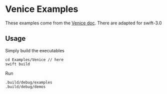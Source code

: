 # Venice Examples

These examples come from the [Venice doc](https://github.com/VeniceX/Venice). There are adapted for swift-3.0

## Usage
Simply build the executables

    cd Examples/Venice // here
    swift build

Run

    .build/debug/examples
    .build/debug/demos
